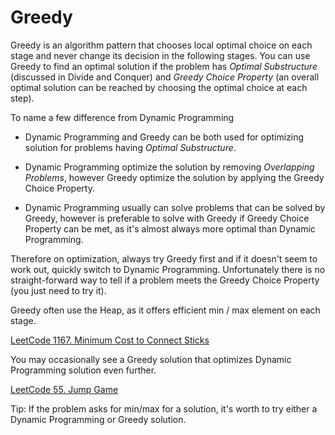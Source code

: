 # Greedy

Greedy is an algorithm pattern that chooses local optimal choice on each stage and never change its decision in the following stages.
You can use Greedy to find an optimal solution if the problem has _Optimal Substructure_ (discussed in Divide and Conquer) and _Greedy Choice Property_ (an overall optimal solution can be reached by choosing the optimal choice at each step).

To name a few difference from Dynamic Programming

- Dynamic Programming and Greedy can be both used for optimizing solution for problems having _Optimal Substructure_.

- Dynamic Programming optimize the solution by removing _Overlapping Problems_, however Greedy optimize the solution by applying the Greedy Choice Property.

- Dynamic Programming usually can solve problems that can be solved by Greedy, however is preferable to solve with Greedy if Greedy Choice Property can be met, as it's almost always more optimal than Dynamic Programming.

Therefore on optimization, always try Greedy first and if it doesn't seem to work out, quickly switch to Dynamic Programming.
Unfortunately there is no straight-forward way to tell if a problem meets the Greedy Choice Property (you just need to try it).

Greedy often use the Heap, as it offers efficient min / max element on each stage.

[LeetCode 1167. Minimum Cost to Connect Sticks](https://leetcode.com/problems/minimum-cost-to-connect-sticks)

You may occasionally see a Greedy solution that optimizes Dynamic Programming solution even further.

[LeetCode 55. Jump Game](https://leetcode.com/problems/jump-game)

Tip: If the problem asks for min/max for a solution, it's worth to try either a Dynamic Programming or Greedy solution.
